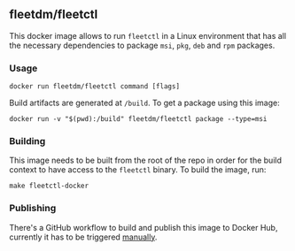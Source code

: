 ## fleetdm/fleetctl

This docker image allows to run `fleetctl` in a Linux environment that has all
the necessary dependencies to package `msi`, `pkg`, `deb` and `rpm` packages.

### Usage

```
docker run fleetdm/fleetctl command [flags]
```

Build artifacts are generated at `/build`. To get a package using this image:

```
docker run -v "$(pwd):/build" fleetdm/fleetctl package --type=msi
```

### Building

This image needs to be built from the root of the repo in order for the build
context to have access to the `fleetctl` binary. To build the image, run:

```
make fleetctl-docker
```

### Publishing

There's a GitHub workflow to build and publish this image to Docker Hub, currently it has to be triggered [manually](https://docs.github.com/en/actions/managing-workflow-runs/manually-running-a-workflow).
